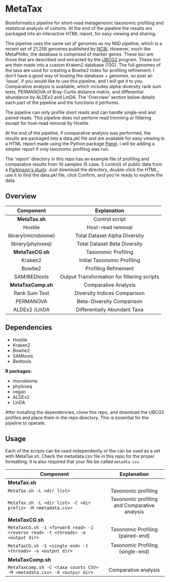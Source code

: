 # MetaTax
Bioinformatics pipeline for short-read metagenomic taxonomic profiling and statistical analysis of cohorts. At the end of the pipeline the results are packaged into an interactive HTML report, for easy viewing and sharing.

This pipeline uses the same set of genomes as my NIID pipeline, which is a recent set of 21,258 genomes published by [NCBI](https://ncbiinsights.ncbi.nlm.nih.gov/2025/01/14/updated-bacterial-and-archaeal-reference-genome-collection-2/). However, much like MetaPhlAn, the database is comprised of marker genes. These loci are those that are described and extracted by the [UBCG2](http://leb.snu.ac.kr/ubcg2) program. These loci are then made into a custom Kraken2 database (13G). The full genomes of the taxa are used for creating a Bowtie2 index for profiling refinement. I don't have a good way of hosting the database + genomes, so post an 'Issue', if you would like to use this pipeline, and I will get it to you. Comparative analysis is available, which includes alpha-diversity rank sum tests, PERMANOVA of Bray-Curtis distance matrix, and differential abundance by ALDEx2 and LinDA. The 'Overview' section below details each part of the pipeline and the functions it performs.

The pipeline can only profile short reads and can handle single-end and paired reads. This pipeline does not perform read trimming or filtering except for host-read removal by Hostile.

At the end of the pipeline, if comparative analysis was performed, the results are packaged into a data.pkl file and are available for easy viewing in a HTML report made using the Python package [Panel](https://panel.holoviz.org/). I will be adding a simpler report if only taxonomic profiling was run.

The 'report' directory in this repo has an example file of profiling and comparative results from 10 samples (5 case, 5 control) of public data from a [Parkinson's study](https://www.ncbi.nlm.nih.gov/bioproject/834801). Just download the directory, double-click the HTML, use it to find the data.pkl file, click Confirm, and you're ready to explore the data.

## Overview

| Component        | Explanation            |
|:-------------:|:-------------------------:|
| **MetaTax.sh**     | Control script           |
| Hostile        | Host-read removal        |
| library(microbiome) | Total Dataset Alpha Diversity |
| library(phyloseq) | Total Dataset Beta Diversity |
| **MetaTaxCG.sh**   | Taxonomic Profiling      |
| Kraken2        | Initial Taxonomic Profiling|
| Bowtie2        | Profiling Refinement |
| SAM/BEDtools   | Output Transformation for filtering scripts |
| **MetaTaxComp.sh** | Comparative Analysis   |
| Rank Sum Test | Diversity Indices Comparison |
| PERMANOVA | Beta-Diversity Comparison | 
| ALDEx2 /LinDA | Differentially Abundant Taxa | 

## Dependencies
- Hostile
- Kraken2
- Bowtie2
- SAMtools
- Bedtools

**R packages:**
- microbiome
- phyloseq
- vegan
- ALDEx2
- LinDA

After installing the dependencies, clone this repo, and download the UBCG2 profiles and place them in the repo directory. This is essential for the pipeline to operate.

## Usage

Each of the scripts can be used independently or the can be used as a set with MetaTax.sh. Check the metadata.csv file in this repo for the proper formatting. It is also required that your file be called `metadta.csv`.

| Component        | Explanation            |
|-------------|:-------------------------:|
| **MetaTax.sh**                                             |            |
| `MetaTax.sh -L <dir list>`                                  | Taxonomic profiling        |
| `MetaTax.sh -L <dir list> -C <dir prefix> -M <metadata.csv>` | Taxonomic profiling and Comparative analysis |
| **MetaTaxCG.sh**                                           |       |
| `MetaTaxCG.sh -1 <forward read> -2 <reverse read> -t <threads> -o <output dir>`        | Taxonomic Profiling (paired-end)|
| `MetaTaxCG.sh -1 <single end> -t <threads> -o <output dir>`                            | Taxonomic Profiling (single-end) |
| **MetaTaxComp.sh**                                                               |   |
| `MetaTaxComp.sh -C <taxa counts CSV> -M <metadata.csv> -O <outpur dir>` | Comparative analysis |
